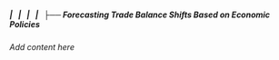 ##### |   |   |   |   ├── Forecasting Trade Balance Shifts Based on Economic Policies

*Add content here*